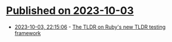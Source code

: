 # [Published on 2023-10-03](index.md)

* [2023-10-03, 22:15:06](https://lobste.rs/s/dygpod/tldr_on_ruby_s_new_tldr_testing_framework) - [The TLDR on Ruby's new TLDR testing framework](https://blog.testdouble.com/posts/2023-10-03-introducing-the-tldr-ruby-test-framework/)
